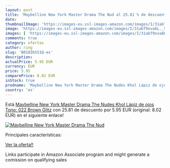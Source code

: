 ```yaml
---
layout: post
title: 'Maybelline New York Master Drama The Nud al 25.81 % de descuento'
date: 
thumbnailImage: 'https://images-eu.ssl-images-amazon.com/images/I/31abT9ovaAL._SL200_.jpg'
image: 'https://images-eu.ssl-images-amazon.com/images/I/31abT9ovaAL._SL200_.jpg'
images: [ 'https://images-eu.ssl-images-amazon.com/images/I/31abT9ovaAL._SL200_.jpg' ]
comments: true
category: ofertas
author: ring
slug: 'B018IKSS1Q-es'
description:
actualPrice: 5.95 EUR
currency: EUR
price: 5.95
comparePrice: 8.02 EUR
inStock: true
prodname: 'Maybelline New York Master Drama The Nudes Khol Lápiz de ojos  Tono: 022 Brown Glitz'
country: 'es'
---
```


Está [Maybelline New York Master Drama The Nudes Khol Lápiz de ojos  Tono: 022 Brown Glitz](https://www.amazon.es/dp/B018IKSS1Q/?tag=tolees-21) con 25.81 de descuento por 5.95 EUR (original: 8.02 EUR) en el siguiente enlace!

[![Maybelline New York Master Drama The Nud](https://images-eu.ssl-images-amazon.com/images/I/31abT9ovaAL._SL200_.jpg)](https://www.amazon.es/dp/B018IKSS1Q/?tag=tolees-21)

Principales características:


[Ver la oferta!!](https://www.amazon.es/dp/B018IKSS1Q/?tag=tolees-21)

Links participate in Amazon Associate program and might generate a comission on qualifying sales


